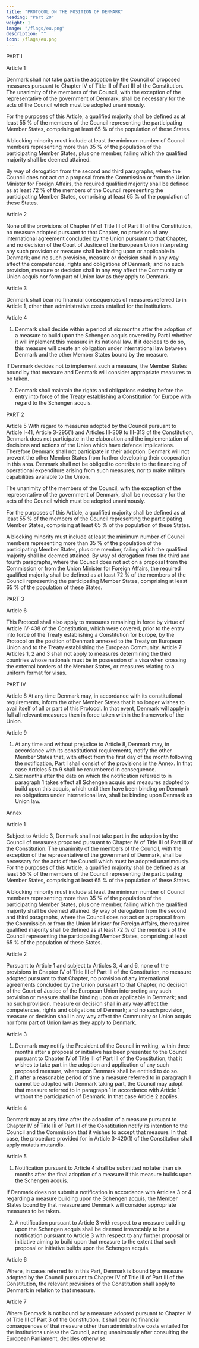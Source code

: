 ```yaml
---
title: "PROTOCOL ON THE POSITION OF DENMARK"
heading: "Part 20"
weight: 1
image: "/flags/eu.png"
description: ""
icon: /flags/eu.png
---
```



<!-- THE HIGH CONTRACTING PARTIES,
RECALLING the decision of the Heads of State or Government, meeting within the European Council at Edinburgh on
12 December 1992, concerning certain problems raised by Denmark on the Treaty on European Union;
HAVING NOTED the position of Denmark with regard to citizenship, economic and monetary union, defence policy,
and justice and home affairs as laid down in the Edinburgh decision;
CONSCIOUS of the fact that a continuation under the Constitution of the legal regime originating in the Edinburgh
decision will significantly limit Denmark's participation in important areas of cooperation of the Union, and that it
would be in the best interest of the Union to ensure the integrity of the acquis in the area of freedom, security and
justice;
WISHING therefore to establish a legal framework that will provide an option for Denmark to participate in the
adoption of measures proposed on the basis of Chapter IV of Title III of Part III of the Constitution and welcoming the
intention of Denmark to avail itself of this option when possible in accordance with its constitutional requirements;
NOTING that Denmark will not prevent the other Member States from further developing their cooperation with
respect to measures not binding on Denmark;
BEARING IN MIND the Protocol on the Schengen acquis integrated into the framework of the European Union,
HAVE AGREED UPON the following provisions, which shall be annexed to the Constitution: -->

PART I

Article 1

Denmark shall not take part in the adoption by the Council of proposed measures pursuant to
Chapter IV of Title III of Part III of the Constitution. The unanimity of the members of the Council,
with the exception of the representative of the government of Denmark, shall be necessary for the
acts of the Council which must be adopted unanimously.

For the purposes of this Article, a qualified majority shall be defined as at least 55 % of the members
of the Council representing the participating Member States, comprising at least 65 % of the
population of these States.

A blocking minority must include at least the minimum number of Council members representing
more than 35 % of the population of the participating Member States, plus one member, failing
which the qualified majority shall be deemed attained.

By way of derogation from the second and third paragraphs, where the Council does not act on a
proposal from the Commission or from the Union Minister for Foreign Affairs, the required qualified
majority shall be defined as at least 72 % of the members of the Council representing the
participating Member States, comprising at least 65 % of the population of these States.

Article 2

None of the provisions of Chapter IV of Title III of Part III of the Constitution, no measure adopted
pursuant to that Chapter, no provision of any international agreement concluded by the Union
pursuant to that Chapter, and no decision of the Court of Justice of the European Union interpreting
any such provision or measure shall be binding upon or applicable in Denmark; and no such
provision, measure or decision shall in any way affect the competences, rights and obligations of
Denmark; and no such provision, measure or decision shall in any way affect the Community or
Union acquis nor form part of Union law as they apply to Denmark.

Article 3

Denmark shall bear no financial consequences of measures referred to in Article 1, other than
administrative costs entailed for the institutions.

Article 4

1. Denmark shall decide within a period of six months after the adoption of a measure to build upon the Schengen acquis covered by Part I whether it will implement this measure in its national law. If it decides to do so, this measure will create an obligation under international law between
Denmark and the other Member States bound by the measure.

If Denmark decides not to implement such a measure, the Member States bound by that measure and
Denmark will consider appropriate measures to be taken.

2. Denmark shall maintain the rights and obligations existing before the entry into force of the Treaty establishing a Constitution for Europe with regard to the Schengen acquis.


PART 2

Article 5
With regard to measures adopted by the Council pursuant to Article I-41, Article 3-295(1) and
Articles III-309 to III-313 of the Constitution, Denmark does not participate in the elaboration and
the implementation of decisions and actions of the Union which have defence implications. Therefore
Denmark shall not participate in their adoption. Denmark will not prevent the other Member States
from further developing their cooperation in this area. Denmark shall not be obliged to contribute to
the financing of operational expenditure arising from such measures, nor to make military
capabilities available to the Union.

The unanimity of the members of the Council, with the exception of the representative of the
government of Denmark, shall be necessary for the acts of the Council which must be adopted
unanimously.

For the purposes of this Article, a qualified majority shall be defined as at least 55 % of the members
of the Council representing the participating Member States, comprising at least 65 % of the
population of these States.

A blocking minority must include at least the minimum number of Council members representing
more than 35 % of the population of the participating Member States, plus one member, failing
which the qualified majority shall be deemed attained.
By way of derogation from the third and fourth paragraphs, where the Council does not act on a
proposal from the Commission or from the Union Minister for Foreign Affairs, the required qualified
majority shall be defined as at least 72 % of the members of the Council representing the
participating Member States, comprising at least 65 % of the population of these States.


PART 3

Article 6

This Protocol shall also apply to measures remaining in force by virtue of Article IV-438 of the
Constitution, which were covered, prior to the entry into force of the Treaty establishing a
Constitution for Europe, by the Protocol on the position of Denmark annexed to the Treaty on
European Union and to the Treaty establishing the European Community.
Article 7
Articles 1, 2 and 3 shall not apply to measures determining the third countries whose nationals must
be in possession of a visa when crossing the external borders of the Member States, or measures
relating to a uniform format for visas.

PART IV

Article 8
At any time Denmark may, in accordance with its constitutional requirements, inform the other
Member States that it no longer wishes to avail itself of all or part of this Protocol. In that event,
Denmark will apply in full all relevant measures then in force taken within the framework of the
Union.

Article 9

1. At any time and without prejudice to Article 8, Denmark may, in accordance with its
constitutional requirements, notify the other Member States that, with effect from the first day of the
month following the notification, Part I shall consist of the provisions in the Annex. In that case
Articles 5 to 9 shall be renumbered in consequence.
2. Six months after the date on which the notification referred to in paragraph 1 takes effect all
Schengen acquis and measures adopted to build upon this acquis, which until then have been binding
on Denmark as obligations under international law, shall be binding upon Denmark as Union law.

Annex

Article 1

Subject to Article 3, Denmark shall not take part in the adoption by the Council of measures
proposed pursuant to Chapter IV of Title III of Part III of the Constitution. The unanimity of the
members of the Council, with the exception of the representative of the government of Denmark,
shall be necessary for the acts of the Council which must be adopted unanimously.
For the purposes of this Article, a qualified majority shall be defined as at least 55 % of the members
of the Council representing the participating Member States, comprising at least 65 % of the
population of these States.

A blocking minority must include at least the minimum number of Council members representing
more than 35 % of the population of the participating Member States, plus one member, failing
which the qualified majority shall be deemed attained.
By way of derogation from the second and third paragraphs, where the Council does not act on a
proposal from the Commission or from the Union Minister for Foreign Affairs, the required qualified
majority shall be defined as at least 72 % of the members of the Council representing the
participating Member States, comprising at least 65 % of the population of these States.

Article 2

Pursuant to Article 1 and subject to Articles 3, 4 and 6, none of the provisions in Chapter IV of
Title III of Part III of the Constitution, no measure adopted pursuant to that Chapter, no provision of
any international agreements concluded by the Union pursuant to that Chapter, no decision of the
Court of Justice of the European Union interpreting any such provision or measure shall be binding
upon or applicable in Denmark; and no such provision, measure or decision shall in any way affect
the competences, rights and obligations of Denmark; and no such provision, measure or decision
shall in any way affect the Community or Union acquis nor form part of Union law as they apply to
Denmark.

Article 3

1. Denmark may notify the President of the Council in writing, within three months after a
proposal or initiative has been presented to the Council pursuant to Chapter IV of Title III of Part III
of the Constitution, that it wishes to take part in the adoption and application of any such proposed
measure, whereupon Denmark shall be entitled to do so.
2. If after a reasonable period of time a measure referred to in paragraph 1 cannot be adopted with
Denmark taking part, the Council may adopt that measure referred to in paragraph 1 in accordance
with Article 1 without the participation of Denmark. In that case Article 2 applies.

Article 4

Denmark may at any time after the adoption of a measure pursuant to Chapter IV of Title III of
Part III of the Constitution notify its intention to the Council and the Commission that it wishes to
accept that measure. In that case, the procedure provided for in Article 3-420(1) of the Constitution
shall apply mutatis mutandis.

Article 5

1. Notification pursuant to Article 4 shall be submitted no later than six months after the final adoption of a measure if this measure builds upon the Schengen acquis. 

If Denmark does not submit a notification in accordance with Articles 3 or 4 regarding a measure building upon the Schengen acquis, the Member States bound by that measure and Denmark will consider appropriate measures to be taken.

2. A notification pursuant to Article 3 with respect to a measure building upon the Schengen
acquis shall be deemed irrevocably to be a notification pursuant to Article 3 with respect to any
further proposal or initiative aiming to build upon that measure to the extent that such proposal or
initiative builds upon the Schengen acquis.

Article 6

Where, in cases referred to in this Part, Denmark is bound by a measure adopted by the Council
pursuant to Chapter IV of Title III of Part III of the Constitution, the relevant provisions of the
Constitution shall apply to Denmark in relation to that measure.

Article 7

Where Denmark is not bound by a measure adopted pursuant to Chapter IV of Title III of Part 3 of the Constitution, it shall bear no financial consequences of that measure other than administrative costs entailed for the institutions unless the Council, acting unanimously after consulting the European Parliament, decides otherwise.
